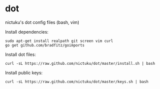 dot
===

nictuku's dot config files (bash, vim)

Install dependencies:

```
sudo apt-get install realpath git screen vim curl
go get github.com/bradfitz/goimports
```

Install dot files:
```
curl -sL https://raw.github.com/nictuku/dot/master/install.sh | bash
```

Install public keys:

```
curl -sL https://raw.github.com/nictuku/dot/master/keys.sh | bash
```
